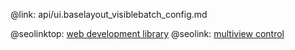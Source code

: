 @link: api/ui.baselayout_visiblebatch_config.md

@seolinktop: [web development library](https://webix.com)
@seolink: [multiview control](https://webix.com/widget/multiview/)